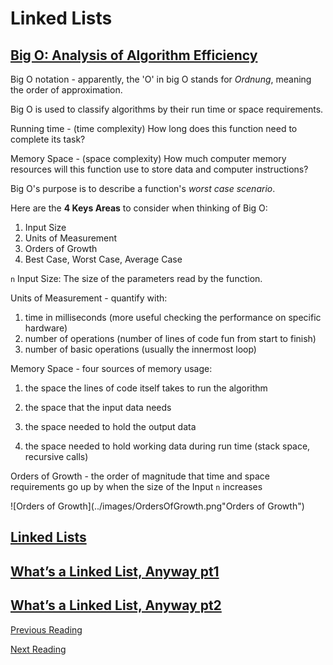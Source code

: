 # Linked Lists


## [Big O: Analysis of Algorithm Efficiency](https://codefellows.github.io/common_curriculum/data_structures_and_algorithms/Code_401/class-05/resources/big_oh.html)

Big O notation - apparently, the 'O' in big O stands for *Ordnung*, meaning the order of approximation.

Big O is used to classify algorithms by their run time or space requirements.

Running time - (time complexity)
  How long does this function need to complete its task?

Memory Space - (space complexity)
  How much computer memory resources will this function use to store data and computer instructions?

Big O's purpose is to describe a function's *worst case scenario*.

Here are the **4 Keys Areas** to consider when thinking of Big O:

  1. Input Size
  2. Units of Measurement
  3. Orders of Growth
  4. Best Case, Worst Case, Average Case


`n` Input Size: The size of the parameters read by the function.

Units of Measurement - quantify with:

1. time in milliseconds (more useful checking the performance on specific hardware)
2. number of operations (number of lines of code fun from start to finish)
3. number of basic operations (usually the innermost loop)

Memory Space - four sources of memory usage:

1. the space the lines of code itself takes to run the algorithm

2. the space that the input data needs

3. the space needed to hold the output data

4. the space needed to hold working data during run time (stack space, recursive calls)


Orders of Growth - the order of magnitude that time and space requirements go up by when the size of the Input `n` increases

![Orders of Growth](../images/OrdersOfGrowth.png"Orders of Growth")



## [Linked Lists](https://codefellows.github.io/common_curriculum/data_structures_and_algorithms/Code_401/class-05/resources/singly_linked_list.html)


## [What’s a Linked List, Anyway pt1](https://medium.com/basecs/whats-a-linked-list-anyway-part-1-d8b7e6508b9d)

## [What’s a Linked List, Anyway pt2](https://medium.com/basecs/whats-a-linked-list-anyway-part-2-131d96f71996)


[Previous Reading](./class-04.md)

[Next Reading](./class-06.md)
